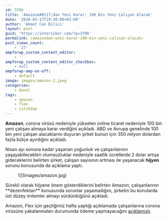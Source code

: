 ```yaml
---
id: 3706
title: 'Amazon&#8217;dan Yeni Karar: 100 Bin Yeni Çalışan Alacak'
date: '2020-03-17T19:30:00+03:00'
author: 'Ahmet Can Bilici'
layout: post
guid: 'https://intersiber.com/?p=3706'
permalink: /amazondan-yeni-karar-100-bin-yeni-calisan-alacak/
post_views_count:
    - '27'
ampforwp_custom_content_editor:
    - ''
ampforwp_custom_content_editor_checkbox:
    - null
ampforwp-amp-on-off:
    - default
image: images/amazon-2.jpeg
categories:
    - Genel
tags:
    - amazon
    - flex
    - istihdam
---
```


**Amazon**, corona virüsü nedeniyle yükselen online ticaret nedeniyle 100 bin yeni çalışan almaya karar verdiğini açıkladı. ABD ve Avrupa genelinde 100 bin yeni çalışan alacaklarını duyuran şirket bunun için 350 milyon dolardan fazla bütçe ayırdığını açıkladı.

Nisan ayı sonuna kadar yaşanan yoğunluk ve çalışanlarının yaşayabilecekleri olumsuzluklar nedeniyle saatlik ücretlerde 2 dolar artışa gideceklerini belirten şirket, çalışan sayısının artması ile yaşanacak **hijyen** sorunu konusunda da açıklama yaptı.

<figure class="wp-block-image size-full">![](images/amazon.jpg)</figure>Sürekli olarak hijyene önem gösterdiklerini belirten Amazon, çalışanlarının **dezenfektan** konusunda sorunlar yaşamadığını, şirketin bu konularda üst düzey önlemler almayı sürdürdüğünü açıkladı.

Amazon, Flex için geçtiğimiz hafta yaptığı açıklamada çalışanlarına corona virüsüne yakalanmaları durumunda ödeme yapmayacağını [açıklamıştı](https://intersiber.com/amazon-koronaviruslu-flex-calisanlarina-maas-odemeyecek/).